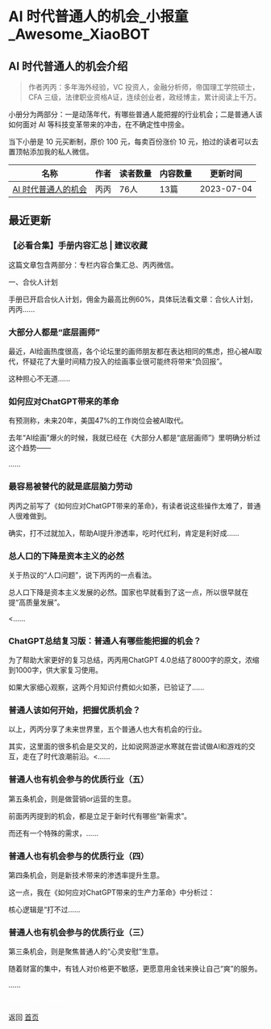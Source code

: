 # AI 时代普通人的机会_小报童_Awesome_XiaoBOT

## AI 时代普通人的机会介绍
> 作者丙丙：多年海外经验，VC 投资人，金融分析师，帝国理工学院硕士， CFA 三级，法律职业资格A证，连续创业者，政经博主，累计阅读上千万。    
    
小册分为两部分：一是动荡年代，有哪些普通人能把握的行业机会；二是普通人该如何面对 AI 等科技变革带来的冲击，在不确定性中捞金。    
    
当下小册是 10 元买断制，原价 100 元，每卖百份涨价 10 元，拍过的读者可以去置顶帖添加我的私人微信。  
  


|名称|作者|读者数量|内容数量|更新时间|
|---|---|---|---|---|
|[AI 时代普通人的机会](https://xiaobot.net/p/bingjuandeke?refer=0b133df9-27dc-423b-8101-639049001c13)|丙丙|76人|13篇|2023-07-04|

## 最近更新
### 【必看合集】手册内容汇总 | 建议收藏

这篇文章包含两部分：专栏内容合集汇总、丙丙微信。

一、合伙人计划

手册已开启合伙人计划，佣金为最高比例60%，具体玩法看文章：合伙人计划，丙丙......

### 大部分人都是“底层画师”

最近，AI绘画热度很高，各个论坛里的画师朋友都在表达相同的焦虑，担心被AI取代，怀疑花了大量时间精力投入的绘画事业很可能终将带来“负回报”。



这种担心不无道......

### 如何应对ChatGPT带来的革命

有预测称，未来20年，美国47%的工作岗位会被AI取代。



去年“AI绘画”爆火的时候，我就已经在《大部分人都是“底层画师”》里明确分析过这个趋势——

......

### 最容易被替代的就是底层脑力劳动

丙丙之前写了《如何应对ChatGPT带来的革命》，有读者说这些操作太难了，普通人很难做到。



确实，打不过就加入，帮助AI提升渗透率，吃时代红利，肯定是利好成......

### 总人口的下降是资本主义的必然

关于热议的“人口问题”，说下丙丙的一点看法。

总人口下降是资本主义发展的必然。国家也早就看到了这一点，所以很早就在提“高质量发展”。



<......

### ChatGPT总结复习版：普通人有哪些能把握的机会？

为了帮助大家更好的复习总结，丙丙用ChatGPT 4.0总结了8000字的原文，浓缩到1000字，供大家复习使用。

如果大家细心观察，这两个月知识付费如火如荼，已验证了......

### 普通人该如何开始，把握优质机会？

以上，丙丙分享了未来世界里，五个普通人也大有机会的行业。



其实，这里面的很多机会是交叉的，比如说网游逆水寒就在尝试做AI和游戏的交互，走在了时代浪潮前沿。<......

### 普通人也有机会参与的优质行业（五）

第五条机会，则是做营销or运营的生意。



前面丙丙提到的机会，都是立足于新时代有哪些“新需求”。



而还有一个特殊的需求，......

### 普通人也有机会参与的优质行业（四）

第四条机会，则是新技术带来的渗透率提升生意。



这一点，我在《如何应对ChatGPT带来的生产力革命》中分析过：

核心逻辑是“打不过......

### 普通人也有机会参与的优质行业（三）

第三条机会，则是聚焦普通人的“心灵安慰”生意。



随着财富的集中，有钱人对价格更不敏感，更愿意用金钱来换让自己“爽”的服务。



......


<a href="https://github.com/Reno9527/awesome-xiaobot" style="color: white; text-decoration: none;">awesome-xiaobot</a>

返回 [首页](../README.md)
